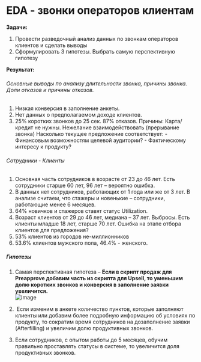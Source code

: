 # EDA  - звонки операторов клиентам

**Задачи:**
1. Провести разведочный анализ данных по звонкам операторов клиентов и сделать выводы
2. Сформулировать 3 гипотезы. Выбрать самую перспективную гипотезу


**Результат:**

###### Основные выводы по анализу длительности звонка, причины звонка. Доли отказов и причины отказов.
1. Низкая конверсия в заполнение анкеты.
2. Нет данных о предполагаемом доходе клиентов.
3. 25% коротких звонков до 25 сек. 87% отказов. Причины:  Карта/кредит не нужны. Нежелание взаимодействовать (прерывание звонка)
Насколько текущее предложение соответствует: - Финансовым возможностям целевой аудитории? - Фактическому интересу к продукту?
###### Сотрудники - Клиенты
1. Основная часть сотрудников в возрасте от 23 до 46 лет. Есть сотрудники старше 60 лет, 96 лет – вероятно ошибка.   
2. В данных нет сотрудников, работающих от 1 года или же от 3 лет. В анализе считаем, что стажеры и новенькие – сотрудники, работающие менее 6 месяцев.  
3. 64% новичков и стажеров ставят статус Utilization.  
4. Возраст клиентов от 29 до 46 лет,  медиана – 37 лет. Выбросы. Есть клиенты младше 18 лет, старше 70 лет. Ошибка на этапе отбора клиентов для предложения?
5. 53% клиентов из городов не-миллионников
6. 53.6% клиентов  мужского пола, 46.4% - женского.
   
##### Гипотезы
1. Самая перспективная гипотеза – **Если в скрипт продаж для Preapprove  добавим часть из скрипта для Upsell, то уменьшим долю коротких звонков и конверсия в заполнение заявки увеличится.**  
![image](https://github.com/user-attachments/assets/d6937953-40d7-460d-9393-895f1276adea)

3.  Если изменим в анкете количество пунктов, которые заполняют клиенты или добавим более подробную информацию об условиях по продукту, то сократим время сотрудников на дозаполнение заявки (Afterfilling) и увеличим долю продуктивных звонков.  
4.  Если сотрудников, с опытом работы до 5 месяцев, обучим правильно проставлять статусы в системе, то увеличится доля продуктивных звонков.   

